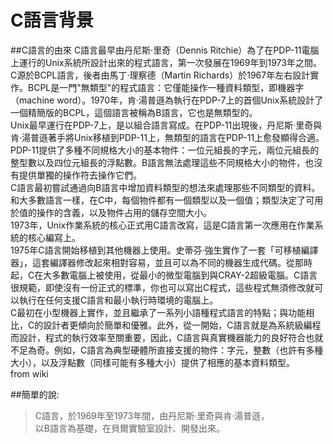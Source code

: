 # C語言背景

##C語言的由來
C語言最早由丹尼斯·里奇（Dennis Ritchie）為了在PDP-11電腦上運行的Unix系統所設計出來的程式語言，第一次發展在1969年到1973年之間。<br>
C源於BCPL語言，後者由馬丁·理察德（Martin Richards）於1967年左右設計實作。BCPL是一門"無類型"的程式語言：它僅能操作一種資料類型，即機器字（machine word）。1970年，肯·湯普遜為執行在PDP-7上的首個Unix系統設計了一個精簡版的BCPL，這個語言被稱為B語言，它也是無類型的。<br>
Unix最早運行在PDP-7上，是以組合語言寫成。在PDP-11出現後，丹尼斯·里奇與肯·湯普遜著手將Unix移植到PDP-11上，無類型的語言在PDP-11上愈發顯得合適。PDP-11提供了多種不同規格大小的基本物件：一位元組長的字元，兩位元組長的整型數以及四位元組長的浮點數。B語言無法處理這些不同規格大小的物件，也沒有提供單獨的操作符去操作它們。<br>
C語言最初嘗試通過向B語言中增加資料類型的想法來處理那些不同類型的資料。和大多數語言一樣，在C中，每個物件都有一個類型以及一個值；類型決定了可用於值的操作的含義，以及物件占用的儲存空間大小。<br>
1973年，Unix作業系統的核心正式用C語言改寫，這是C語言第一次應用在作業系統的核心編寫上。<br>
1975年C語言開始移植到其他機器上使用。史蒂芬·強生實作了一套「可移植編譯器」，這套編譯器修改起來相對容易，並且可以為不同的機器生成代碼。從那時起，C在大多數電腦上被使用，從最小的微型電腦到與CRAY-2超級電腦。C語言很規範，即使沒有一份正式的標準，你也可以寫出C程式，這些程式無須修改就可以執行在任何支援C語言和最小執行時環境的電腦上。<br>
C最初在小型機器上實作，並且繼承了一系列小語種程式語言的特點；與功能相比，C的設計者更傾向於簡單和優雅。此外，從一開始，C語言就是為系統級編程而設計，程式的執行效率至關重要，因此，C語言與真實機器能力的良好符合也就不足為奇。例如，C語言為典型硬體所直接支援的物件：字元，整數（也許有多種大小），以及浮點數（同樣可能有多種大小）提供了相應的基本資料類型。<br>
from wiki

##簡單的說:
>C語言，於1969年至1973年間，由丹尼斯·里奇與肯·湯普遜，  
 以B語言為基礎，在貝爾實驗室設計、開發出來。  